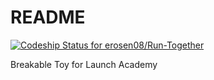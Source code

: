 # README

[![Codeship Status for erosen08/Run-Together](https://app.codeship.com/projects/0ea713f0-710c-0138-e0ec-42ebbe449eb9/status?branch=master)](https://app.codeship.com/projects/395351)

Breakable Toy for Launch Academy
